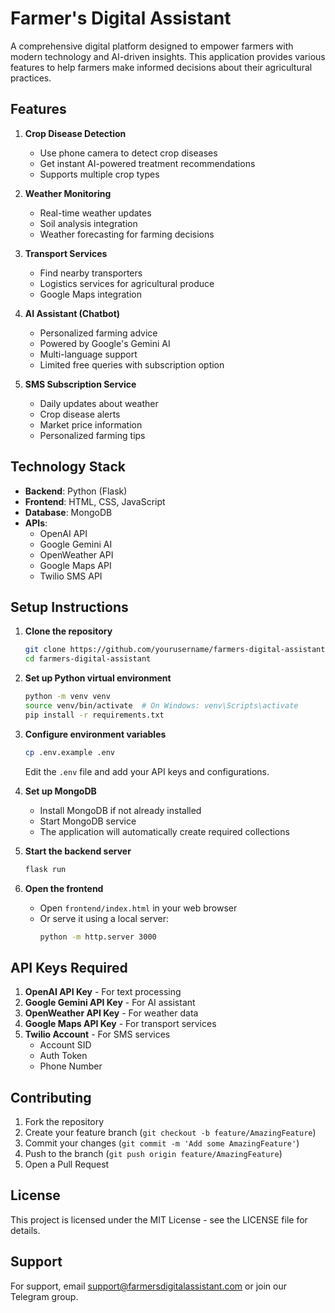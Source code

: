 # Farmer's Digital Assistant

A comprehensive digital platform designed to empower farmers with modern technology and AI-driven insights. This application provides various features to help farmers make informed decisions about their agricultural practices.

## Features

1. **Crop Disease Detection**
   - Use phone camera to detect crop diseases
   - Get instant AI-powered treatment recommendations
   - Supports multiple crop types

2. **Weather Monitoring**
   - Real-time weather updates
   - Soil analysis integration
   - Weather forecasting for farming decisions

3. **Transport Services**
   - Find nearby transporters
   - Logistics services for agricultural produce
   - Google Maps integration

4. **AI Assistant (Chatbot)**
   - Personalized farming advice
   - Powered by Google's Gemini AI
   - Multi-language support
   - Limited free queries with subscription option

5. **SMS Subscription Service**
   - Daily updates about weather
   - Crop disease alerts
   - Market price information
   - Personalized farming tips

## Technology Stack

- **Backend**: Python (Flask)
- **Frontend**: HTML, CSS, JavaScript
- **Database**: MongoDB
- **APIs**:
  - OpenAI API
  - Google Gemini AI
  - OpenWeather API
  - Google Maps API
  - Twilio SMS API

## Setup Instructions

1. **Clone the repository**
   ```bash
   git clone https://github.com/yourusername/farmers-digital-assistant.git
   cd farmers-digital-assistant
   ```

2. **Set up Python virtual environment**
   ```bash
   python -m venv venv
   source venv/bin/activate  # On Windows: venv\Scripts\activate
   pip install -r requirements.txt
   ```

3. **Configure environment variables**
   ```bash
   cp .env.example .env
   ```
   Edit the `.env` file and add your API keys and configurations.

4. **Set up MongoDB**
   - Install MongoDB if not already installed
   - Start MongoDB service
   - The application will automatically create required collections

5. **Start the backend server**
   ```bash
   flask run
   ```

6. **Open the frontend**
   - Open `frontend/index.html` in your web browser
   - Or serve it using a local server:
     ```bash
     python -m http.server 3000
     ```

## API Keys Required

1. **OpenAI API Key** - For text processing
2. **Google Gemini API Key** - For AI assistant
3. **OpenWeather API Key** - For weather data
4. **Google Maps API Key** - For transport services
5. **Twilio Account** - For SMS services
   - Account SID
   - Auth Token
   - Phone Number

## Contributing

1. Fork the repository
2. Create your feature branch (`git checkout -b feature/AmazingFeature`)
3. Commit your changes (`git commit -m 'Add some AmazingFeature'`)
4. Push to the branch (`git push origin feature/AmazingFeature`)
5. Open a Pull Request

## License

This project is licensed under the MIT License - see the LICENSE file for details.

## Support

For support, email support@farmersdigitalassistant.com or join our Telegram group. 
